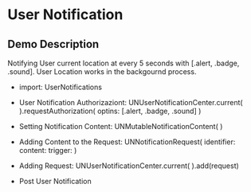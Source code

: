 # User Notification

## Demo Description
Notifying User current location at every 5 seconds with [.alert, .badge, .sound]. User Location works in the backgournd process.

- import: UserNotifications

- User Notification Authorizaziont: UNUserNotificationCenter.current( ).requestAuthorization( optins: [.alert, .badge, .sound] )

- Setting Notification Content: UNMutableNotificationContent( )
- Adding Content to the Request: UNNotificationRequest( identifier: content: trigger: )
- Adding Request: UNUserNotificationCenter.current( ).add(request)

- Post User Notification 
